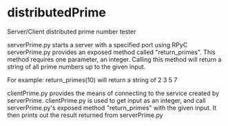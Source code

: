 distributedPrime
================

Server/Client distributed prime number tester

serverPrime.py starts a server with a specified port using RPyC
serverPrime.py provides an exposed method called "return_primes".
This method requires one parameter, an integer. 
Calling this method will return a string of all prime numbers up to the given input.

For example:
  return_primes(10)
will return a string of 2 3 5 7

clientPrime.py provides the means of connecting to the service created by serverPrime.
clientPrime.py is used to get input as an integer, and call serverPrime.py's exposed method
"return_primes" with the given input. It then prints out the result returned from serverPrime.py
